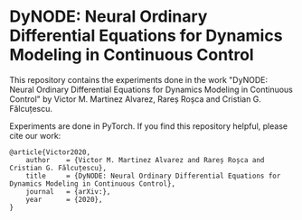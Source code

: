 # DyNODE: Neural Ordinary Differential Equations for Dynamics Modeling in Continuous Control

This repository contains the experiments done in the work "DyNODE: Neural Ordinary Differential Equations for Dynamics Modeling in Continuous Control" by Victor M. Martinez Alvarez, Rareș Roșca and Cristian G. Fălcuțescu.

Experiments are done in PyTorch. If you find this repository helpful, please cite our work:

```
@article{Victor2020,
	author    = {Victor M. Martinez Alvarez and Rareș Roșca and Cristian G. Fălcuțescu},
	title     = {DyNODE: Neural Ordinary Differential Equations for Dynamics Modeling in Continuous Control},
	journal   = {arXiv:},
	year      = {2020},
}
```

